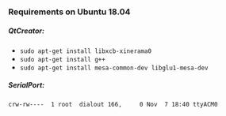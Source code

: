 ### Requirements on Ubuntu 18.04

##### QtCreator:

- `sudo apt-get install libxcb-xinerama0`
- `sudo apt-get install g++`
- `sudo apt-get install mesa-common-dev libglu1-mesa-dev`

##### SerialPort:

`crw-rw----  1 root  dialout 166,     0 Nov  7 18:40 ttyACM0`